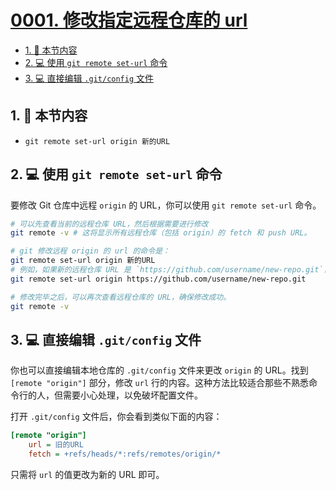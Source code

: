 # [0001. 修改指定远程仓库的 url](https://github.com/tnotesjs/TNotes.git-notes/tree/main/notes/0001.%20%E4%BF%AE%E6%94%B9%E6%8C%87%E5%AE%9A%E8%BF%9C%E7%A8%8B%E4%BB%93%E5%BA%93%E7%9A%84%20url)

<!-- region:toc -->

- [1. 🎯 本节内容](#1--本节内容)
- [2. 💻 使用 `git remote set-url` 命令](#2--使用-git-remote-set-url-命令)
- [3. 💻 直接编辑 `.git/config` 文件](#3--直接编辑-gitconfig-文件)

<!-- endregion:toc -->

## 1. 🎯 本节内容

- `git remote set-url origin 新的URL`

## 2. 💻 使用 `git remote set-url` 命令

要修改 Git 仓库中远程 `origin` 的 URL，你可以使用 `git remote set-url` 命令。

```sh
# 可以先查看当前的远程仓库 URL，然后根据需要进行修改
git remote -v # 这将显示所有远程仓库（包括 origin）的 fetch 和 push URL。

# git 修改远程 origin 的 url 的命令是：
git remote set-url origin 新的URL
# 例如，如果新的远程仓库 URL 是 `https://github.com/username/new-repo.git`，那么命令将是：
git remote set-url origin https://github.com/username/new-repo.git

# 修改完毕之后，可以再次查看远程仓库的 URL，确保修改成功。
git remote -v
```

## 3. 💻 直接编辑 `.git/config` 文件

你也可以直接编辑本地仓库的 `.git/config` 文件来更改 `origin` 的 URL。找到 `[remote "origin"]` 部分，修改 `url` 行的内容。这种方法比较适合那些不熟悉命令行的人，但需要小心处理，以免破坏配置文件。

打开 `.git/config` 文件后，你会看到类似下面的内容：

```ini
[remote "origin"]
    url = 旧的URL
    fetch = +refs/heads/*:refs/remotes/origin/*
```

只需将 `url` 的值更改为新的 URL 即可。
